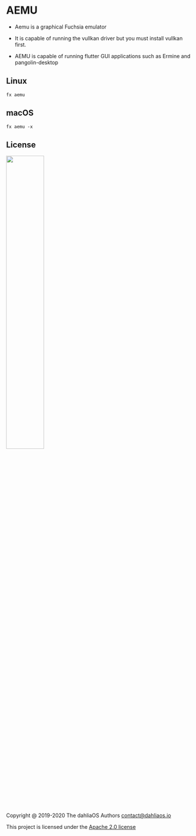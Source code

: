 # AEMU

- Aemu is a graphical Fuchsia emulator

- It is capable of running the vullkan driver but you must install vullkan first. 

- AEMU is capable of running flutter GUI applications such as Ermine and pangolin-desktop

## Linux

`fx aemu`

## macOS

`fx aemu -x`

## License

<p align="left">
  <img width="45%" src="https://github.com/dahlia-os/brand/blob/master/Logo%20SVGs/dahliaOS%20logo%20with%20text%20(drop%20shadow).svg"
</p>

Copyright @ 2019-2020 The dahliaOS Authors contact@dahliaos.io

This project is licensed under the [Apache 2.0 license](../LICENSE)
